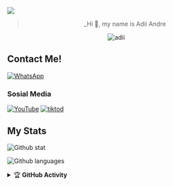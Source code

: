 

<img align="center" height="auto" src="https://i.waifu.pics/_J9_Lfv.gif"/>

<div align="center">
        
> _Hi :wave:, my name is Adii Andre

</div>

<p align="center">
  <img src="http://readme-typing-svg.herokuapp.com?color=%230B80F7&center=true&vCenter=true&multiline=false&lines=Hello+there!.;My+name+is+Adii;Age:20;Likes:Girl%2C++Dislikes:Your+mom+%3A(.;Thank+you+for+your+attention." alt="adii">
</p>

## Contact Me!
[![WhatsApp](https://img.shields.io/badge/WhatsApp-25D366?style=for-the-badge&logo=whatsapp&logoColor=white)](https://wa.me/60199782326)

### Sosial Media
[![YouTube](https://img.shields.io/badge/Adiixyz-red?style=for-the-badge&logo=youtube&logoColor=white)](https://youtube.com/adiination)
[![tiktod](https://img.shields.io/badge/ndretodz-black?style=for-the-badge&logo=tiktok&logoColor=white)](https://tiktok.com/@ndretodz)

## My Stats
![Github stat](https://github-readme-stats.vercel.app/api?username=Adiixyz&theme=midnight-purple&show_icons=true) 

![Github languages](https://github-readme-stats.vercel.app/api/top-langs/?username=Adiixyz&theme=midnight-purple)

<details>
    <summary>&#127942 <b>GitHub Activity</b></summary><br/>

![Metrics](https://metrics.lecoq.io/Adiixyz?template=classic&repositories.forks=true&languages=1&languages.colors=github&languages.threshold=0%25&config.timezone=Asia%2FJakarta)

</details> 
